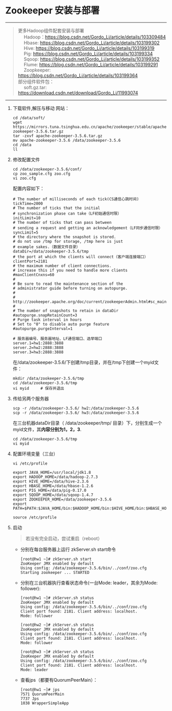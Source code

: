 # Zookeeper 安装与部署
---
> 更多Hadoop组件配套安装与部署  
&ensp; &ensp;Hadoop：https://blog.csdn.net/Gordo_Li/article/details/103309484  
&ensp; &ensp;Hbase: https://blog.csdn.net/Gordo_Li/article/details/103199302  
&ensp; &ensp;Hive:  https://blog.csdn.net/Gordo_Li/article/details/103199319  
&ensp; &ensp;Pig:  https://blog.csdn.net/Gordo_Li/article/details/103199334  
&ensp; &ensp;Sqoop:  https://blog.csdn.net/Gordo_Li/article/details/103199352  
&ensp; &ensp;Flume: https://blog.csdn.net/Gordo_Li/article/details/103199291  
&ensp; &ensp;Zoopkeeper:  https://blog.csdn.net/Gordo_Li/article/details/103199364   
部分组件软件包：  
&ensp; &ensp;soft.gz.tar: https://download.csdn.net/download/Gordo_Li/11993074
---

1. 下载软件,解压与移动
    网站：
    ```
    cd /data/soft/
    wget https://mirrors.tuna.tsinghua.edu.cn/apache/zookeeper/stable/apache-zookeeper-3.5.6.tar.gz
    tar -zxvf apache-zookeeper-3.5.6.tar.gz
    mv apache-zookeeper-3.5.6 /data/zookeeper-3.5.6
    cd /data
    ll
    ```
2. 修改配置文件
    ```
    cd /data/zookeeper-3.5.6/conf/
    cp zoo_sample.cfg zoo.cfg
    vi zoo.cfg
    ```
    配置内容如下：
    ```
    # The number of milliseconds of each tick(CS通信心跳时间)
    tickTime=2000
    # The number of ticks that the initial
    # synchronization phase can take（LF初始通信时限）
    initLimit=10
    # The number of ticks that can pass between
    # sending a request and getting an acknowledgement（LF同步通信时限）
    syncLimit=5
    # the directory where the snapshot is stored.
    # do not use /tmp for storage, /tmp here is just
    # example sakes.（数据文件目录）
    dataDir=/data/zookeeper-3.5.6/tmp
    # the port at which the clients will connect（客户端连接端口）
    clientPort=2181
    # the maximum number of client connections.
    # increase this if you need to handle more clients
    #maxClientCnxns=60
    #
    # Be sure to read the maintenance section of the
    # administrator guide before turning on autopurge.
    #
    # http://zookeeper.apache.org/doc/current/zookeeperAdmin.html#sc_maintenance
    #
    # The number of snapshots to retain in dataDir
    #autopurge.snapRetainCount=3
    # Purge task interval in hours
    # Set to "0" to disable auto purge feature
    #autopurge.purgeInterval=1
    
    # 服务器编号、服务器地址、LF通信端口、选举端口
    server.1=hw1:2888:3888
    server.2=hw2:2888:3888
    server.3=hw3:2888:3888
    ```
    在/data/zookeeper-3.5.6/下创建/tmp目录，并在/tmp下创建一个myid文件：
    ```
    mkdir /data/zookeeper-3.5.6/tmp
    cd /data/zookeeper-3.5.6/tmp
    vi myid     # 保存并退出
    ```

3. 传给另两个服务器
    ```
    scp -r /data/zookeeper-3.5.6/ hw2:/data/zookeeper-3.5.6
    scp -r /data/zookeeper-3.5.6/ hw3:/data/zookeeper-3.5.6
    ```
    在三台机器dataDir目录（ /data/zookeeper/tmp/ 目录）下，分别生成一个myid文件，其**内容分别为1，2，3**.
    ```
    cd /data/zookeeper-3.5.6/tmp
    vi myid
    ```
    
4. 配置环境变量（三台）
    ```
    vi /etc/profile

    export JAVA_HOME=/usr/local/jdk1.8
    export HADOOP_HOME=/data/hadoop-2.7.3
    export HIVE_HOME=/data/hive-2.3.6
    export HBASE_HOME=/data/hbase-1.2.6
    export PIG_HOME=/data/pig-0.17.0
    export SQOOP_HOME=/data/sqoop-1.4.7
    export ZOOKEEPER_HOME=/data/zookeeper-3.5.6
    export PATH=$PATH:$JAVA_HOME/bin:$HADOOP_HOME/bin:$HIVE_HOME/bin:$HBASE_HOME/bin:$PIG_HOME/bin:$SQOOP_HOME/bin:$ZOOKEEPER_HOME/bin

    source /etc/profile
    ```

5. 启动
    > 若没有完全启动，尝试重启（reboot）
    + 分别在每台服务器上运行 zkServer.sh start命令
        ```
        [root@hw1 ~]# zkServer.sh start
        ZooKeeper JMX enabled by default
        Using config: /data/zookeeper-3.5.6/bin/../conf/zoo.cfg
        Starting zookeeper ... STARTED
        ```
    + 分别在三台机器执行查看状态命令(一台Mode: leader，其余为Mode: follower):
        ```
        [root@hw1 ~]# zkServer.sh status
        ZooKeeper JMX enabled by default
        Using config: /data/zookeeper-3.5.6/bin/../conf/zoo.cfg
        Client port found: 2181. Client address: localhost.
        Mode: follower

        [root@hw2 ~]# zkServer.sh status
        ZooKeeper JMX enabled by default
        Using config: /data/zookeeper-3.5.6/bin/../conf/zoo.cfg
        Client port found: 2181. Client address: localhost.
        Mode: follower

        [root@hw3 ~]# zkServer.sh status
        ZooKeeper JMX enabled by default
        Using config: /data/zookeeper-3.5.6/bin/../conf/zoo.cfg
        Client port found: 2181. Client address: localhost.
        Mode: leader
        ```
    + 查看jps（都要有QuorumPeerMain）：
        ```
        [root@hw1 ~]# jps
        7571 QuorumPeerMain
        7737 Jps
        1038 WrapperSimpleApp
        ```







